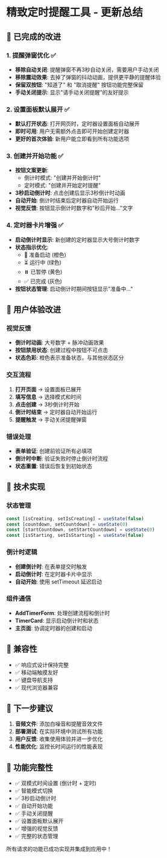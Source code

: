 # 精致定时提醒工具 - 更新总结

## 🎯 已完成的改进

### 1. 提醒弹窗优化 ✅
- **移除自动关闭**: 提醒弹窗不再3秒自动关闭，需要用户手动关闭
- **移除震动效果**: 去掉了弹窗的抖动动画，提供更平静的提醒体验
- **保留双按钮**: "知道了" 和 "取消提醒" 按钮功能完整保留
- **手动关闭提示**: 显示"请手动关闭提醒"的友好提示

### 2. 设置面板默认展开 ✅
- **默认打开状态**: 打开网页时，定时器设置面板自动展开
- **即时可用**: 用户无需额外点击即可开始创建定时器
- **更好的首次体验**: 新用户能立即看到所有功能选项

### 3. 创建并开始功能 ✅
- **按钮文案更新**: 
  - 倒计时模式: "创建并开始倒计时"
  - 定时模式: "创建并开始定时提醒"
- **3秒启动倒计时**: 点击创建后显示3秒倒计时动画
- **自动开始**: 倒计时结束后定时器自动开始运行
- **视觉反馈**: 按钮显示倒计时数字和"秒后开始..."文字

### 4. 定时器卡片增强 ✅
- **启动倒计时显示**: 新创建的定时器显示大号倒计时数字
- **状态指示优化**: 
  - 🚀 准备启动 (橙色)
  - ⏳ 运行中 (绿色)
  - ⏸️ 已暂停 (黄色)
  - ✅ 已完成 (灰色)
- **按钮状态管理**: 启动倒计时期间按钮显示"准备中..."

## 🎨 用户体验改进

### 视觉反馈
- **倒计时动画**: 大号数字 + 脉冲动画效果
- **按钮禁用状态**: 创建过程中按钮不可点击
- **状态色彩**: 橙色表示准备状态，与其他状态区分

### 交互流程
1. **打开页面** → 设置面板已展开
2. **填写信息** → 选择模式和时间
3. **点击创建** → 3秒倒计时开始
4. **倒计时结束** → 定时器自动开始运行
5. **提醒触发** → 手动关闭提醒弹窗

### 错误处理
- **表单验证**: 创建前验证所有必填项
- **倒计时中断**: 验证失败时停止倒计时流程
- **状态重置**: 错误后恢复到初始状态

## 🔧 技术实现

### 状态管理
```typescript
const [isCreating, setIsCreating] = useState(false)
const [countdown, setCountdown] = useState(0)
const [startCountdown, setStartCountdown] = useState(0)
const [isStarting, setIsStarting] = useState(false)
```

### 倒计时逻辑
- **创建倒计时**: 在表单提交时触发
- **启动倒计时**: 在定时器卡片中显示
- **自动开始**: 使用 setTimeout 延迟启动

### 组件通信
- **AddTimerForm**: 处理创建流程和倒计时
- **TimerCard**: 显示启动倒计时和状态
- **主页面**: 协调定时器的创建和启动

## 📱 兼容性

- ✅ 响应式设计保持完整
- ✅ 移动端触摸友好
- ✅ 键盘导航支持
- ✅ 现代浏览器兼容

## 🚀 下一步建议

1. **音频文件**: 添加白噪音和提醒音效文件
2. **部署测试**: 在实际环境中测试所有功能
3. **用户反馈**: 收集使用体验并进一步优化
4. **性能优化**: 监控长时间运行的性能表现

## 🎉 功能完整性

- ✅ 双模式时间设置 (倒计时 + 定时)
- ✅ 智能模式切换
- ✅ 3秒启动倒计时
- ✅ 自动开始功能
- ✅ 手动关闭提醒
- ✅ 设置面板默认展开
- ✅ 增强的视觉反馈
- ✅ 完整的状态管理

所有请求的功能已成功实现并集成到应用中！